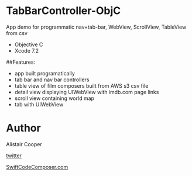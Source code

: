 # TabBarController-ObjC
App demo for programmatic nav+tab-bar, WebView, ScrollView, TableView from csv

- Objective C
- Xcode 7.2

##Features:
+ app built programatically
+ tab bar and nav bar controllers
+ table view of film composers built from AWS s3 csv file
+ detail view displaying UIWebView with imdb.com page links 
+ scroll view containing world map
+ tab with UIWebView 

# Author
Alistair Cooper

[twitter](https://www.twitter.com/swiftcomposer.com)

[SwiftCodeComposer.com](https://www.swiftcodecomposer.com)
